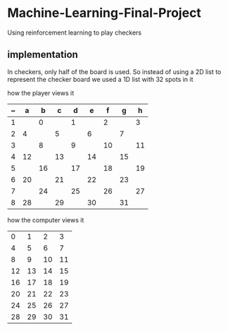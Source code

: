# Machine-Learning-Final-Project
Using reinforcement learning to play checkers


## implementation

In checkers, only half of the board is used. So instead of using a 2D list to represent
the checker board we used a 1D list with 32 spots in it

how the player views it

|~|a|b|c|d|e|f|g|h|
|-|-|-|-|-|-|-|-|-|
|1| |0| |1| |2| |3
|2|4| |5| |6| |7|
|3| |8| |9| |10| |11
|4|12| |13| |14| |15|
|5| |16| |17| |18| |19
|6|20| |21| |22| |23|
|7| |24| |25| |26| |27
|8|28| |29| |30| |31|


how the computer views it

| | | | |
|-|-|-|-|
|0|1|2|3|
|4|5|6|7|
|8|9|10|11|
|12|13|14|15|
|16|17|18|19|
|20|21|22|23|
|24|25|26|27|
|28|29|30|31|
